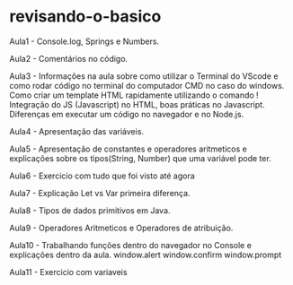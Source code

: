 # revisando-o-basico
Aula1 - Console.log, Springs e Numbers.

Aula2 - Comentários no código.

Aula3 - Informações na aula sobre como utilizar o Terminal do VScode e como rodar código no terminal do computador CMD no caso do windows. Como criar um template HTML rapidamente utilizando o comando ! Integração do JS (Javascript) no HTML, boas práticas no Javascript. Diferenças em executar um código no navegador e no Node.js.

Aula4 - Apresentação das variáveis.

Aula5 - Apresentação de constantes e operadores aritmeticos e explicações sobre os tipos(String, Number) que uma variável pode ter.

Aula6 - Exercicio com tudo que foi visto até agora

Aula7 - Explicação Let vs Var primeira diferença.

Aula8 - Tipos de dados primitivos em Java.

Aula9 - Operadores Aritmeticos e Operadores de atribuição.

Aula10 - Trabalhando funções dentro do navegador no Console e explicações dentro da aula.
 window.alert window.confirm window.prompt

Aula11 - Exercicio com variaveis 